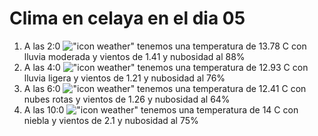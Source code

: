 # Clima en celaya en el dia 05

1. A las 2:0 !["icon weather"](http://openweathermap.org/img/w/10n.png) tenemos una temperatura de 13.78 C con lluvia moderada y  vientos de 1.41 y nubosidad al 88%
1. A las 4:0 !["icon weather"](http://openweathermap.org/img/w/10n.png) tenemos una temperatura de 12.93 C con lluvia ligera y  vientos de 1.21 y nubosidad al 76%
1. A las 6:0 !["icon weather"](http://openweathermap.org/img/w/04n.png) tenemos una temperatura de 12.41 C con nubes rotas y  vientos de 1.26 y nubosidad al 64%
1. A las 10:0 !["icon weather"](http://openweathermap.org/img/w/50d.png) tenemos una temperatura de 14 C con niebla y  vientos de 2.1 y nubosidad al 75%
